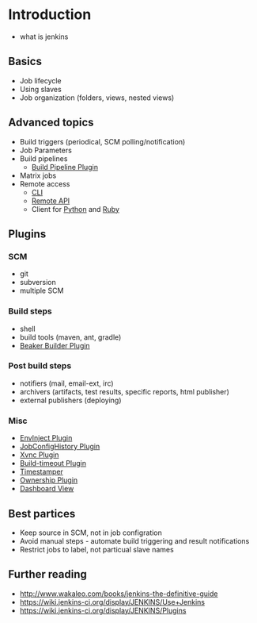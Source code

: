 # Introduction

- what is jenkins

## Basics

- Job lifecycle
- Using slaves
- Job organization (folders, views, nested views)

## Advanced topics

- Build triggers (periodical, SCM polling/notification)
- Job Parameters
- Build pipelines
  - [Build Pipeline Plugin](https://wiki.jenkins-ci.org/display/JENKINS/Build+Pipeline+Plugin)
- Matrix jobs
- Remote access
  - [CLI](https://wiki.jenkins-ci.org/display/JENKINS/Jenkins+CLI)
  - [Remote API](https://wiki.jenkins-ci.org/display/JENKINS/Remote+access+API)
  - Client for [Python](https://pypi.python.org/pypi/jenkinsapi) and [Ruby](http://rubydoc.info/gems/jenkins_api_client/1.0.1/frames)

## Plugins

### SCM
- git
- subversion
- multiple SCM

### Build steps
- shell
- build tools (maven, ant, gradle)
- [Beaker Builder Plugin](https://wiki.jenkins-ci.org/display/JENKINS/Beaker+Builder+Plugin)

### Post build steps
- notifiers (mail, email-ext, irc)
- archivers (artifacts, test results, specific reports, html publisher)
- external publishers (deploying)

### Misc
- [EnvInject Plugin](https://wiki.jenkins-ci.org/display/JENKINS/EnvInject+Plugin)
- [JobConfigHistory Plugin](https://wiki.jenkins-ci.org/display/JENKINS/JobConfigHistory+Plugin)
- [Xvnc Plugin](https://wiki.jenkins-ci.org/display/JENKINS/Xvnc+Plugin)
- [Build-timeout Plugin](https://wiki.jenkins-ci.org/display/JENKINS/Build-timeout+Plugin)
- [Timestamper](https://wiki.jenkins-ci.org/display/JENKINS/Timestamper)
- [Ownership Plugin](https://wiki.jenkins-ci.org/display/JENKINS/Ownership+Plugin)
- [Dashboard View](https://wiki.jenkins-ci.org/display/JENKINS/Dashboard+View)

## Best partices

- Keep source in SCM, not in job configration
- Avoid manual steps - automate build triggering and result notifications
- Restrict jobs to label, not particual slave names

## Further reading

- http://www.wakaleo.com/books/jenkins-the-definitive-guide
- https://wiki.jenkins-ci.org/display/JENKINS/Use+Jenkins
- https://wiki.jenkins-ci.org/display/JENKINS/Plugins
